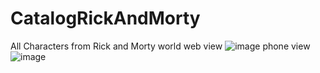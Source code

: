 # CatalogRickAndMorty
All Characters from Rick and Morty world
web view
![image](https://user-images.githubusercontent.com/85903361/224964700-e1ba0ea8-bb0a-4a45-84d5-0929c01b6635.png)
phone view
![image](https://user-images.githubusercontent.com/85903361/224955804-f65e8329-8a80-444e-a7f7-281bac4187db.png)
